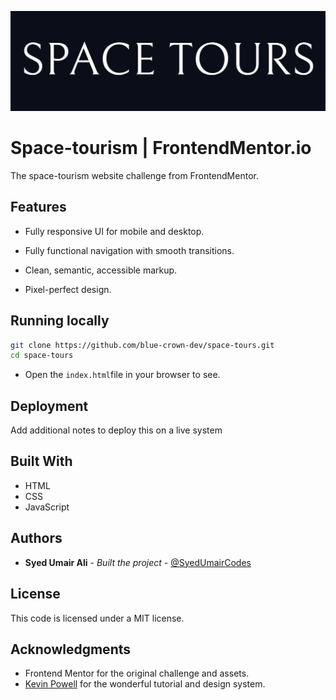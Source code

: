 ![README Banner](./assets/images/banner.png)

# Space-tourism | FrontendMentor.io

The space-tourism website challenge from FrontendMentor.


## Features

- Fully responsive UI for mobile and desktop.

- Fully functional navigation with smooth transitions.

- Clean, semantic, accessible markup.

- Pixel-perfect design.


## Running locally

```bash
git clone https://github.com/blue-crown-dev/space-tours.git
cd space-tours
```
- Open the `index.html`file in your browser to see.


## Deployment

Add additional notes to deploy this on a live system

## Built With

- HTML
- CSS
- JavaScript

## Authors

- **Syed Umair Ali** - _Built the project_ -
  [@SyedUmairCodes](https://github.com/syedumaircodes)

## License

This code is licensed under a MIT license.

## Acknowledgments

- Frontend Mentor for the original challenge and assets.
- [Kevin Powell]() for the wonderful tutorial and design system.

